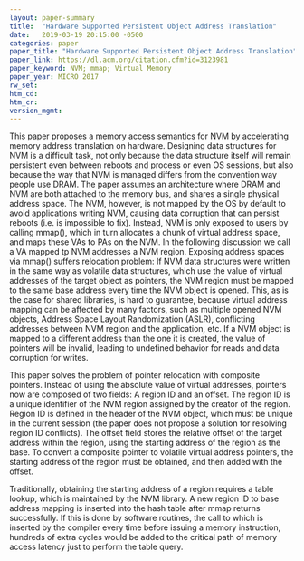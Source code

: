 ```yaml
---
layout: paper-summary
title:  "Hardware Supported Persistent Object Address Translation"
date:   2019-03-19 20:15:00 -0500
categories: paper
paper_title: "Hardware Supported Persistent Object Address Translation"
paper_link: https://dl.acm.org/citation.cfm?id=3123981
paper_keyword: NVM; mmap; Virtual Memory
paper_year: MICRO 2017
rw_set: 
htm_cd: 
htm_cr: 
version_mgmt: 
---
```


This paper proposes a memory access semantics for NVM by accelerating memory address translation on hardware. Designing
data structures for NVM is a difficult task, not only because the data structure itself will remain persistent even between 
reboots and process or even OS sessions, but also because the way that NVM is managed differs from the convention way
people use DRAM. The paper assumes an architecture where DRAM and NVM are both attached to the memory bus, and shares 
a single physical address space. The NVM, however, is not mapped by the OS by default to avoid applications writing 
NVM, causing data corruption that can persist reboots (i.e. is impossible to fix). Instead, NVM is only exposed to users
by calling mmap(), which in turn allocates a chunk of virtual address space, and maps these VAs to PAs on the NVM. In the 
following discussion we call a VA mapped tp NVM addresses a NVM region. Exposing address spaces via mmap() suffers relocation
problem: If NVM data structures were written in the same way as volatile data structures, which use the value of virtual 
addresses of the target object as pointers, the NVM region must be mapped to the same base address every time the NVM object
is opened. This, as is the case for shared libraries, is hard to guarantee, because virtual address mapping can be affected
by many factors, such as multiple opened NVM objects, Address Space Layout Randomization (ASLR), conflicting addresses between
NVM region and the application, etc. If a NVM object is mapped to a different address than the one it is created, the 
value of pointers will be invalid, leading to undefined behavior for reads and data corruption for writes. 

This paper solves the problem of pointer relocation with composite pointers. Instead of using the absolute value of virtual 
addresses, pointers now are composed of two fields: A region ID and an offset. The region ID is a unique identifier of the 
NVM region assigned by the creator of the region. Region ID is defined in the header of the NVM object, which must be 
unique in the current session (the paper does not propose a solution for resolving region ID conflicts). The offset field 
stores the relative offset of the target address within the region, using the starting address of the region as the base. 
To convert a composite pointer to volatile virtual address pointers, the starting address of the region must be obtained, and
then added with the offset. 

Traditionally, obtaining the starting address of a region requires a table lookup, which is maintained by the NVM library.
A new region ID to base address mapping is inserted into the hash table after mmap returns successfully. If this is done 
by software routines, the call to which is inserted by the compiler every time before issuing a memory instruction, hundreds 
of extra cycles would be added to the critical path of memory access latency just to perform the table query. 
